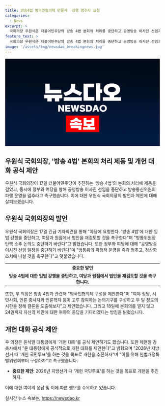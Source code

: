 ```yaml
---
title: 방송4법 범국민협의체 만들자  강행 멈추자 요청
categories:
  - News
excerpt: >
  국회의장 우원식은 더불어민주당의 방송 4법 본회의 처리를 중단하고 공영방송 이사진 선임과 방송통신위 파행 운영을 멈추라고 촉구했다. 그는 범국민협의체를 제안하며 민주당의 요구에 따른 본회의를 24일까지 연기할 계획이다. 또한 윤석열 대통령에게 개헌 대화를 제안하기도 했다. 국회의 대치 상황과 방송 4법에 대한 제안을 통해 사회적 토론을 장려하고 있다.
feature_text: >
  국회의장 우원식은 더불어민주당의 방송 4법 본회의 처리를 중단하고 공영방송 이사진 선임과 방송통신위 파행 운영을 멈추라고 촉구했다. 그는 범국민협의체를 제안하며 민주당의 요구에 따른 본회의를 24일까지 연기할 계획이다. 또한 윤석열 대통령에게 개헌 대화를 제안하기도 했다. 국회의 대치 상황과 방송 4법에 대한 제안을 통해 사회적 토론을 장려하고 있다.
image: '/assets/img/newsdao_breakingnews.jpg'
---
```


<p><img src="/assets/img/newsdao_breakingnews.jpg" alt="bookingtag 속보" /></p>

<h2 data-ke-size="size26"><b>우원식 국회의장, '방송 4법' 본회의 처리 제동 및 개헌 대화 공식 제안</b></h2>

<p data-ke-size="size16">우원식 국회의장이 17일 더불어민주당이 추진하는 '방송 4법'의 본회의 처리에 제동을 걸었고, 동시에 정부와 여당을 향해 공영방송 이사진 선임을 중단하고 방송통신위원회 파행 운영을 멈추라고 촉구했습니다. 이에 대한 우원식 국회의장의 발언과 제안에 대해 살펴보겠습니다.</p>

<h2 data-ke-size="size24">우원식 국회의장의 발언</h2>

<p data-ke-size="size16">우원식 국회의장은 17일 긴급 기자회견을 통해 "야당에 요청한다. '방송 4법'에 대한 입법 강행을 중단하고, 여당과 원점에서 법안을 재검토할 것을 촉구한다"며 "방통위원장 탄핵 소추 논의도 중단하기 바란다"고 밝혔습니다. 또한 정부와 여당에 대해 "공영방송 이사진 선임 일정을 중단하기 바란다"며 "방통위의 파행적 운영을 즉각 멈추고, 정상화 조치에 나설 것을 촉구한다"고 덧붙였습니다.</p>

<table>
    <tr>
        <th style="text-align: center; height: 17px;"><b>중요한 발언</b></th>
    </tr>
    <tr>
        <td style="text-align: center; height: 17px;"><b>방송 4법에 대한 입법 강행을 중단하고, 여당과 원점에서 법안을 재검토할 것을 촉구합니다.</b></td>
    </tr>
</table>

<p data-ke-size="size16">또한, 우 의장은 방송 4법과 관련해 "범국민협의체 구성을 제안한다"며 "여야 정당, 시민사회, 언론 종사자와 언론학자 등이 고루 참여하는 논의기구를 구성하고 두 달 정도의 시한을 정해 결론을 도출해보자"고 제안했습니다. 그리고 18일에 본회의를 열지 않고 24일까지 자신의 제안에 대한 여야의 응답을 기다리겠다는 방침을 밝혔습니다.</p>

<h2 data-ke-size="size24">개헌 대화 공식 제안</h2>

<p data-ke-size="size16">우 의장은 윤석열 대통령에게 '개헌 대화'를 공식 제안하기도 했습니다. 또한 제헌절 경축사에서 "윤 대통령에게 공식적으로 개헌 대화를 제안한다"고 밝혔으며 "2026년 지방선거 때 '개헌 국민투표'를 하는 것을 목표로 개헌을 추진하자"며 "이를 위해 헌법개정특별위원회부터 구성하자"고 촉구했습니다.</p>

<ul>
    <li><b>중요한 제안</b>: 2026년 지방선거 때 '개헌 국민투표'를 하는 것을 목표로 개헌을 추진하자.</li>
</ul>

<p data-ke-size="size16">이에 대한 여야의 응답 및 이에 따른 행보를 주목하고 있습니다.</p>
실시간 뉴스 속보는, <a href="https://newsdao.kr" rel="dofollow">https://newsdao.kr</a>


